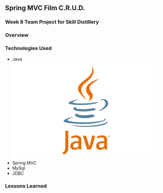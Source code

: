 ## Spring MVC Film C.R.U.D.

### Week 8 Team Project for Skill Distillery

### Overview

### Technologies Used

* Java ![Image of Java Logo](/images/javalogo.jpg)
* Spring MVC
* MySql
* JDBC

### Lessons Learned

